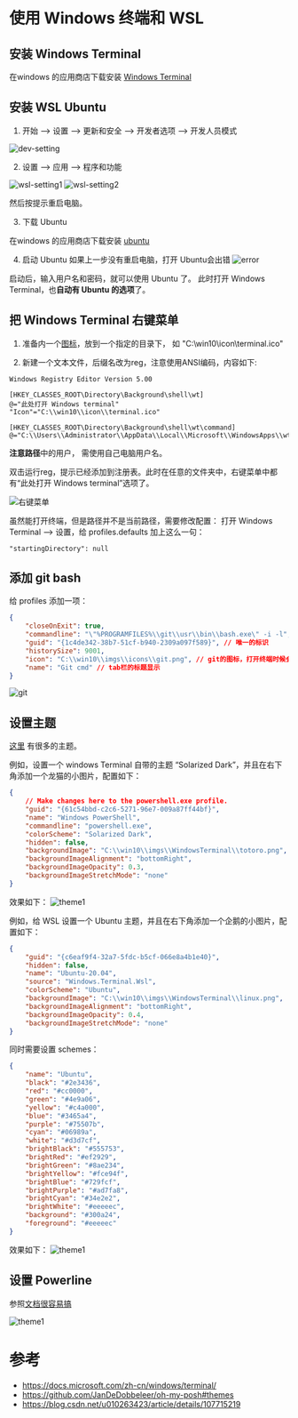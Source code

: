 # 使用 Windows 终端和 WSL

## 安装 Windows Terminal
在windows 的应用商店下载安装 [Windows Terminal](https://www.microsoft.com/zh-cn/p/windows-terminal/9n0dx20hk701?rtc=1&activetab=pivot:overviewtab)

## 安装 WSL Ubuntu

1. 开始 --> 设置 --> 更新和安全 --> 开发者选项 --> 开发人员模式

![dev-setting](./imgs/dev-setting.png)

2. 设置 --> 应用 --> 程序和功能

![wsl-setting1](./imgs/wsl-setting1.png)
![wsl-setting2](./imgs/wsl-setting2.png)

然后按提示重启电脑。

3. 下载 Ubuntu

在windows 的应用商店下载安装 [ubuntu](https://www.microsoft.com/zh-cn/p/ubuntu-2004-lts/9n6svws3rx71#activetab=pivot:overviewtab)

4. 启动 Ubuntu
如果上一步没有重启电脑，打开 Ubuntu会出错
![error](./imgs/error.png)

启动后，输入用户名和密码，就可以使用 Ubuntu 了。
此时打开 Windows Terminal，也**自动有 Ubuntu 的选项**了。

## 把 Windows Terminal 右键菜单

1. 准备内一个[图标](./file/icon\terminal.ico)，放到一个指定的目录下， 如 "C:\win10\icon\terminal.ico"

2. 新建一个文本文件，后缀名改为reg，注意使用ANSI编码，内容如下:

```
Windows Registry Editor Version 5.00
 
[HKEY_CLASSES_ROOT\Directory\Background\shell\wt]
@="此处打开 Windows terminal"
"Icon"="C:\\win10\\icon\\terminal.ico"
 
[HKEY_CLASSES_ROOT\Directory\Background\shell\wt\command]
@="C:\\Users\\Administrator\\AppData\\Local\\Microsoft\\WindowsApps\\wt.exe"
```
**注意路径**中的用户， 需使用自己电脑用户名。

双击运行reg，提示已经添加到注册表。此时在任意的文件夹中，右键菜单中都有“此处打开 Windows terminal”选项了。

![右键菜单](./imgs/menu.png)

虽然能打开终端，但是路径并不是当前路径，需要修改配置：
打开 Windows Terminal --> 设置，给 profiles.defaults 加上这么一句：

```
"startingDirectory": null
```

## 添加 git bash

给 profiles 添加一项：
```json
{
    "closeOnExit": true,
    "commandline": "\"%PROGRAMFILES%\\git\\usr\\bin\\bash.exe\" -i -l", // gitbash的命令行所在位置
    "guid": "{1c4de342-38b7-51cf-b940-2309a097f589}", // 唯一的标识
    "historySize": 9001,
    "icon": "C:\\win10\\imgs\\icons\\git.png", // git的图标，打开终端时候会看到
    "name": "Git cmd" // tab栏的标题显示
}
```

![git](./imgs/gitbash.png)

## 设置主题
[这里](https://github.com/mbadolato/iTerm2-Color-Schemes/tree/master/windowsterminal) 有很多的主题。


例如，设置一个 windows Terminal 自带的主题 “Solarized Dark”，并且在右下角添加一个龙猫的小图片，配置如下：

```json
{
    // Make changes here to the powershell.exe profile.
    "guid": "{61c54bbd-c2c6-5271-96e7-009a87ff44bf}",
    "name": "Windows PowerShell",
    "commandline": "powershell.exe",
    "colorScheme": "Solarized Dark",
    "hidden": false,
    "backgroundImage": "C:\\win10\\imgs\\WindowsTerminal\\totoro.png",
    "backgroundImageAlignment": "bottomRight",
    "backgroundImageOpacity": 0.3,
    "backgroundImageStretchMode": "none"
}
```

效果如下：
![theme1](./imgs/theme1.png)

例如，给 WSL 设置一个 Ubuntu 主题，并且在右下角添加一个企鹅的小图片，配置如下：

```json
{
    "guid": "{c6eaf9f4-32a7-5fdc-b5cf-066e8a4b1e40}",
    "hidden": false,
    "name": "Ubuntu-20.04",
    "source": "Windows.Terminal.Wsl",
    "colorScheme": "Ubuntu",
    "backgroundImage": "C:\\win10\\imgs\\WindowsTerminal\\linux.png",
    "backgroundImageAlignment": "bottomRight",
    "backgroundImageOpacity": 0.4,
    "backgroundImageStretchMode": "none"
}
```

同时需要设置 schemes：
```json
{
    "name": "Ubuntu",
    "black": "#2e3436",
    "red": "#cc0000",
    "green": "#4e9a06",
    "yellow": "#c4a000",
    "blue": "#3465a4",
    "purple": "#75507b",
    "cyan": "#06989a",
    "white": "#d3d7cf",
    "brightBlack": "#555753",
    "brightRed": "#ef2929",
    "brightGreen": "#8ae234",
    "brightYellow": "#fce94f",
    "brightBlue": "#729fcf",
    "brightPurple": "#ad7fa8",
    "brightCyan": "#34e2e2",
    "brightWhite": "#eeeeec",
    "background": "#300a24",
    "foreground": "#eeeeec"
}
```

效果如下：
![theme1](./imgs/theme2.png)

## 设置 Powerline

参照[文档很容易搞](https://docs.microsoft.com/zh-cn/windows/terminal/tutorials/powerline-setup)


![theme1](./imgs/powerline.png)


# 参考
* https://docs.microsoft.com/zh-cn/windows/terminal/
* https://github.com/JanDeDobbeleer/oh-my-posh#themes
* https://blog.csdn.net/u010263423/article/details/107715219